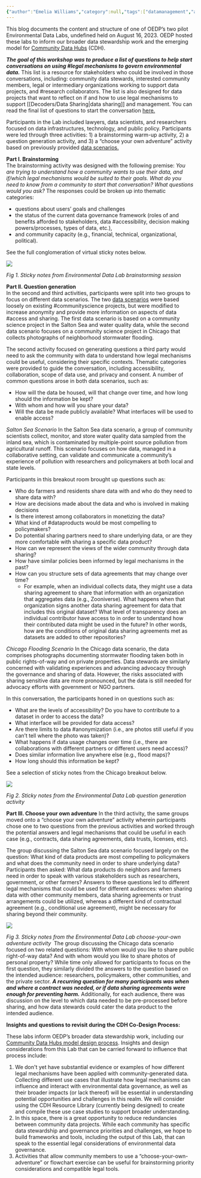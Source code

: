 ```yaml
---
{"author":"Emelia Williams","category":null,"tags":["datamanagement","accessibility","communityscience","collaboration","legal","research","access","anonymization","dataproducts"],"dg-publish":true,"permalink":"/documentation-blogs/13-workshopping-legal-solutions-to-data-governance-issues/","dgPassFrontmatter":true}
---
```


This blog documents the content and structure of one of OEDP’s two pilot Environmental Data Labs, undefined held on August 16, 2023. OEDP hosted these labs to inform our broader data stewardship work and the emerging model for [Community Data Hubs](https://oedp-datastewardship.pubpub.org/) (CDH). 

_**The goal of this workshop was to produce a list of questions to help start conversations on using #legal mechanisms to govern environmental data.**_ This list is a resource for stakeholders who could be involved in those conversations, including: community data stewards, interested community members, legal or intermediary organizations working to support data projects, and #research collaborators. The list is also designed for data projects that want to reflect on if and how to use legal mechanisms to support [[Decoders/Data Sharing\|data sharing]] and management. You can read the final list of questions to start the conversation [here.](https://resourcelibrary.openenvironmentaldata.org/documentation-blogs/14-legal-mechanisms-and-environmental-data-governance-questions-to-start-the-conversation/)

Participants in the Lab included lawyers, data scientists, and researchers focused on data infrastructures, technology, and public policy. Participants were led through three activities: 1) a brainstorming warm-up activity, 2) a question generation activity, and 3) a “choose your own adventure” activity based on previously provided [data scenarios.](https://docs.google.com/document/d/1ZYniWPO2QK3aR35TlExqHb-CGUUrBj8wMi5U9yvJBE0/edit?usp=sharing)

**Part I. Brainstorming**  
The brainstorming activity was designed with the following premise: _You are trying to understand how a community wants to use their data, and if/which legal mechanisms would be suited to their goals. What do you need to know from a community to start that conversation? What questions would you ask?_ The responses could be broken up into thematic categories: 

- questions about users’ goals and challenges
- the status of the current data governance framework (roles of and benefits afforded to stakeholders, data #accessibility, decision making powers/processes, types of data, etc.),
- and community capacity (e.g., financial, technical, organizational, political). 

See the full conglomeration of virtual sticky notes below. 

![](https://resize-v3.pubpub.org/eyJidWNrZXQiOiJhc3NldHMucHVicHViLm9yZyIsImtleSI6ImFxMHlhNXl6L0NvcHkgb2YgRW52aXJvbm1lbnRhbCBEYXRhIExhYiAtIExlZ2FsIFNlc3Npb25fRHJhZnQgLSBGcmFtZSAxLTYxNzA0ODQyNzI0ODQ5LmpwZyIsImVkaXRzIjp7InJlc2l6ZSI6eyJ3aWR0aCI6ODAwLCJmaXQiOiJpbnNpZGUiLCJ3aXRob3V0RW5sYXJnZW1lbnQiOnRydWV9fX0=)

_Fig 1. Sticky notes from Environmental Data Lab brainstorming session_

**Part II. Question generation**  
In the second and third activities, participants were split into two groups to focus on different data scenarios. The two [data scenarios](https://docs.google.com/document/d/1ZYniWPO2QK3aR35TlExqHb-CGUUrBj8wMi5U9yvJBE0/edit?usp=sharing) were based loosely on existing #communityscience projects, but were modified to increase anonymity and provide more information on aspects of data #access and sharing. The first data scenario is based on a community science project in the Salton Sea and water quality data, while the second data scenario focuses on a community science project in Chicago that collects photographs of neighborhood stormwater flooding.

The second activity focused on generating questions a third party would need to ask the community with data to understand how legal mechanisms could be useful, considering their specific contexts. Thematic categories were provided to guide the conversation, including accessibility, collaboration, scope of data use, and privacy and consent. A number of common questions arose in both data scenarios, such as: 

- How will the data be housed, will that change over time, and how long should the information be kept?
- With whom and how will you share your data?
- Will the data be made publicly available? What interfaces will be used to enable access?

_Salton Sea Scenario_
In the Salton Sea data scenario, a group of community scientists collect, monitor, and store water quality data sampled from the inland sea, which is contaminated by multiple-point source pollution from agricultural runoff. This scenario focuses on how data, managed in a collaborative setting, can validate and communicate a community’s experience of pollution with researchers and policymakers at both local and state levels. 

Participants in this breakout room brought up questions such as:
- Who do farmers and residents share data with and who do they need to share data with?
- How are decisions made about the data and who is involved in making decisions
- Is there interest among collaborators in monetizing the data?
- What kind of #dataproducts would be most compelling to policymakers? 
- Do potential sharing partners need to share underlying data, or are they more comfortable with sharing a specific data product?
- How can we represent the views of the wider community through data sharing?
- How have similar policies been informed by legal mechanisms in the past?
- How can you structure sets of data agreements that may change over time? 
    - For example, when an individual collects data, they might use a data sharing agreement to share that information with an organization that aggregates data (e.g., Zooniverse). What happens when that organization signs another data sharing agreement for data that includes this original dataset? What level of transparency does an individual contributor have access to in order to understand how their contributed data might be used in the future? In other words, how are the conditions of original data sharing agreements met as datasets are added to other repositories?
        

_Chicago Flooding Scenario_
In the Chicago data scenario, the data comprises photographs documenting stormwater flooding taken both in public rights-of-way and on private properties. Data stewards are similarly concerned with validating experiences and advancing advocacy through the governance and sharing of data. However, the risks associated with sharing sensitive data are more pronounced, but the data is still needed for advocacy efforts with government or NGO partners. 

In this conversation, the participants honed in on questions such as:

- What are the levels of accessibility? Do you have to contribute to a dataset in order to access the data?
- What interface will be provided for data access?
- Are there limits to data #anonymization (i.e., are photos still useful if you can’t tell where the photo was taken)?
- What happens if data usage changes over time (i.e., there are collaborations with different partners or different users need access)?
- Does similar information live anywhere else (e.g., flood maps)? 
- How long should this information be kept?

See a selection of sticky notes from the Chicago breakout below.

![](https://resize-v3.pubpub.org/eyJidWNrZXQiOiJhc3NldHMucHVicHViLm9yZyIsImtleSI6ImNuM2FsdmVuL0Vudmlyb25tZW50YWwgRGF0YSBMYWIgLSBMZWdhbCBTZXNzaW9uX0RyYWZ0ICgyKS03MTcwNDg0MzAxNjgxMy5qcGciLCJlZGl0cyI6eyJyZXNpemUiOnsid2lkdGgiOjgwMCwiZml0IjoiaW5zaWRlIiwid2l0aG91dEVubGFyZ2VtZW50Ijp0cnVlfX19)

_Fig 2. Sticky notes from the Environmental Data Lab question generation activity_ 

**Part III. Choose your own adventure**
In the third activity, the same groups moved onto a “choose your own adventure” activity wherein participants chose one to two questions from the previous activities and worked through the potential answers and legal mechanisms that could be useful in each case (e.g., contracts, data sharing agreements, data trusts, licenses, etc).

The group discussing the Salton Sea data scenario focused largely on the question: What kind of data products are most compelling to policymakers and what does the community need in order to share underlying data? Participants then asked: What data products do neighbors and farmers need in order to speak with various stakeholders such as researchers, government, or other farmers? Answers to these questions led to different legal mechanisms that could be used for different audiences: when sharing data with other community members, data sharing agreements or trust arrangements could be utilized, whereas a different kind of contractual agreement (e.g., conditional use agreement), might be necessary for sharing beyond their community.

![](https://resize-v3.pubpub.org/eyJidWNrZXQiOiJhc3NldHMucHVicHViLm9yZyIsImtleSI6Im02cnRzaHZtL0NvcHkgb2YgRW52aXJvbm1lbnRhbCBEYXRhIExhYiAtIExlZ2FsIFNlc3Npb25fRHJhZnQtNzE3MDQ4NDMxMzkzOTUuanBnIiwiZWRpdHMiOnsicmVzaXplIjp7IndpZHRoIjo4MDAsImZpdCI6Imluc2lkZSIsIndpdGhvdXRFbmxhcmdlbWVudCI6dHJ1ZX19fQ==)

_Fig 3. Sticky notes from the Environmental Data Lab choose-your-own adventure activity_ 
The group discussing the Chicago data scenario focused on two related questions: With whom would you like to share public right-of-way data? And with whom would you like to share photos of personal property? While time only allowed for participants to focus on the first question, they similarly divided the answers to the question based on the intended audience: researchers, policymakers, other communities, and the private sector. _**A recurring question for many participants was when and where a contract was needed, or if data sharing agreements were enough for preventing harm.**_ Additionally, for each audience, there was discussion on the level to which data needed to be pre-processed before sharing, and how data stewards could cater the data product to the intended audience. 

**Insights and questions to revisit during the CDH Co-Design Process:**

These labs inform OEDP’s broader data stewardship work, including our [Community Data Hubs model design process](https://oedp-datastewardship.pubpub.org/). Insights and design considerations from this Lab that can be carried forward to influence that process include:

1. We don't yet have substantial evidence or examples of how different legal mechanisms have been applied with community-generated data. Collecting different use cases that illustrate how legal mechanisms can influence and interact with environmental data governance, as well as their broader impacts (or lack thereof) will be essential in understanding potential opportunities and challenges in this realm. We will consider using the CDH Resource Library (currently being designed) to create and compile these use case studies to support broader understanding. 
2. In this space, there is a great opportunity to reduce redundancies between community data projects. While each community has specific data stewardship and governance priorities and challenges, we hope to build frameworks and tools, including the output of this Lab, that can speak to the essential legal considerations of environmental data governance. 
3. Activities that allow community members to use a “choose-your-own-adventure” or flowchart exercise can be useful for brainstorming priority considerations and compatible legal tools.